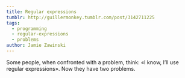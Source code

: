 ```yaml
---
title: Regular expressions
tumblr: http://guillermonkey.tumblr.com/post/3142711225
tags:
  - programming
  - regular-expressions
  - problems
author: Jamie Zawinski
---
```


Some people, when confronted with a problem, think: «I know, I’ll use regular expressions». Now they have two problems.
